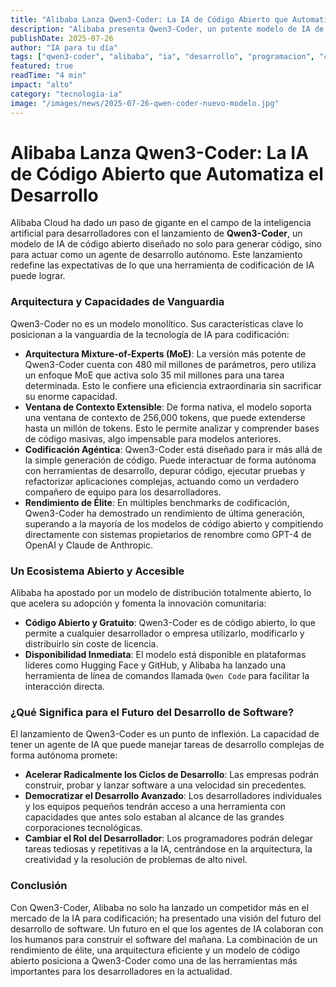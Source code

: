 ```yaml
---
title: "Alibaba Lanza Qwen3-Coder: La IA de Código Abierto que Automatiza el Desarrollo"
description: "Alibaba presenta Qwen3-Coder, un potente modelo de IA de código abierto con arquitectura MoE y una ventana de contexto de hasta 1 millón de tokens, diseñado para la codificación agéntica y la automatización de tareas de desarrollo."
publishDate: 2025-07-26
author: "IA para tu día"
tags: ["qwen3-coder", "alibaba", "ia", "desarrollo", "programacion", "codigo-abierto", "moe"]
featured: true
readTime: "4 min"
impact: "alto"
category: "tecnologia-ia"
image: "/images/news/2025-07-26-qwen-coder-nuevo-modelo.jpg"
---
```


# Alibaba Lanza Qwen3-Coder: La IA de Código Abierto que Automatiza el Desarrollo

Alibaba Cloud ha dado un paso de gigante en el campo de la inteligencia artificial para desarrolladores con el lanzamiento de **Qwen3-Coder**, un modelo de IA de código abierto diseñado no solo para generar código, sino para actuar como un agente de desarrollo autónomo. Este lanzamiento redefine las expectativas de lo que una herramienta de codificación de IA puede lograr.

### Arquitectura y Capacidades de Vanguardia

Qwen3-Coder no es un modelo monolítico. Sus características clave lo posicionan a la vanguardia de la tecnología de IA para codificación:

- **Arquitectura Mixture-of-Experts (MoE)**: La versión más potente de Qwen3-Coder cuenta con 480 mil millones de parámetros, pero utiliza un enfoque MoE que activa solo 35 mil millones para una tarea determinada. Esto le confiere una eficiencia extraordinaria sin sacrificar su enorme capacidad.
- **Ventana de Contexto Extensible**: De forma nativa, el modelo soporta una ventana de contexto de 256,000 tokens, que puede extenderse hasta un millón de tokens. Esto le permite analizar y comprender bases de código masivas, algo impensable para modelos anteriores.
- **Codificación Agéntica**: Qwen3-Coder está diseñado para ir más allá de la simple generación de código. Puede interactuar de forma autónoma con herramientas de desarrollo, depurar código, ejecutar pruebas y refactorizar aplicaciones complejas, actuando como un verdadero compañero de equipo para los desarrolladores.
- **Rendimiento de Élite**: En múltiples benchmarks de codificación, Qwen3-Coder ha demostrado un rendimiento de última generación, superando a la mayoría de los modelos de código abierto y compitiendo directamente con sistemas propietarios de renombre como GPT-4 de OpenAI y Claude de Anthropic.

### Un Ecosistema Abierto y Accesible

Alibaba ha apostado por un modelo de distribución totalmente abierto, lo que acelera su adopción y fomenta la innovación comunitaria:

- **Código Abierto y Gratuito**: Qwen3-Coder es de código abierto, lo que permite a cualquier desarrollador o empresa utilizarlo, modificarlo y distribuirlo sin coste de licencia.
- **Disponibilidad Inmediata**: El modelo está disponible en plataformas líderes como Hugging Face y GitHub, y Alibaba ha lanzado una herramienta de línea de comandos llamada `Qwen Code` para facilitar la interacción directa.

### ¿Qué Significa para el Futuro del Desarrollo de Software?

El lanzamiento de Qwen3-Coder es un punto de inflexión. La capacidad de tener un agente de IA que puede manejar tareas de desarrollo complejas de forma autónoma promete:

- **Acelerar Radicalmente los Ciclos de Desarrollo**: Las empresas podrán construir, probar y lanzar software a una velocidad sin precedentes.
- **Democratizar el Desarrollo Avanzado**: Los desarrolladores individuales y los equipos pequeños tendrán acceso a una herramienta con capacidades que antes solo estaban al alcance de las grandes corporaciones tecnológicas.
- **Cambiar el Rol del Desarrollador**: Los programadores podrán delegar tareas tediosas y repetitivas a la IA, centrándose en la arquitectura, la creatividad y la resolución de problemas de alto nivel.

### Conclusión

Con Qwen3-Coder, Alibaba no solo ha lanzado un competidor más en el mercado de la IA para codificación; ha presentado una visión del futuro del desarrollo de software. Un futuro en el que los agentes de IA colaboran con los humanos para construir el software del mañana. La combinación de un rendimiento de élite, una arquitectura eficiente y un modelo de código abierto posiciona a Qwen3-Coder como una de las herramientas más importantes para los desarrolladores en la actualidad.
